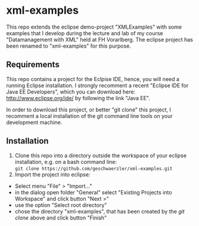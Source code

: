# xml-examples
This repo extends the eclipse demo-project "XMLExamples" with some examples that I develop during the lecture and lab of my course "Datamanagement with XML" held at FH Vorarlberg. The eclipse project has been renamed to "xml-examples" for this purpose.

## Requirements
This repo contains a project for the Eclpise IDE, hence, you will need a running Eclipse installation. I strongly recomment a recent "Eclipse IDE for Java EE Developers", which you can download here: http://www.eclipse.org/ide/ by following the link "Java EE".

In order to download this project, or better "git clone" this project, I recomment a local installation of the git command line tools on your development machine.

## Installation
1. Clone this repo into a directory outside the workspace of your eclipse installation, e.g. on a bash command line:  
   `git clone https://github.com/geschwaerzler/xml-examples.git`
1. Import the project into eclipse:
  * Select menu "File" > "Import…"
  * in the dialog open folder "General" select "Existing Projects into Workspace" and click button "Next >"
  * use the option "Select root directory"
  * chose the directory "xml-examples", that has been created by the _git clone_ above and click button "Finish"